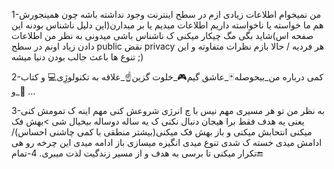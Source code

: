 


1-من نمیخوام اطلاعات زیادی ازم در سطح اینترنت وجود نداشته باشه چون همینجورش هم ما خواسته یا ناخواسته داریم اطلاعات میدیم یا بر میدارن(این دلیل ناشناس بودنه این صفحه اس)شاید بگی مگ چیکار میکنی ک ناشناس باشی میدونی به نظر من اطلاعات دادن زیاد اونم در سطح public نقض privacy هر فردیه / حالا بازم نظرات متفاوته و این تنوع ها باعث جالب بودن دنیا میشه ;)

2-کمی درباره من_بیحوصله🃏_عاشق گیم🎮_خلوت گزین☝_علاقه به تکنولوژِی💻 و کتاب📗_و ...

3-به نظر من تو هر مسیری مهم نیس با چ انرژی شروعش کنی مهم اینه ک تمومش کنی یعنی یه هدف فقط برا هیجان دنبال نکنی ک یه ساله دوساله بیخیال شی >بهش فک میکنی انتحابش میکنی و باز بهش فک میکنی(بیشتر منطقی با کمی چاشنی احساس)/ ادامش میدی خسته ک شدی تنوع میدی انگیزه میسازی باز ادامه میدی این چرخه رو هی تکرار میکنی تا برسی به هدف و از مسیر زندگیت لذت میبری.
4-تمام🔚






